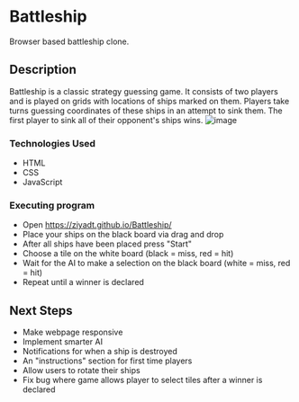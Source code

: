 # Battleship

Browser based battleship clone.

## Description

Battleship is a classic strategy guessing game. It consists of two players and is played on grids with locations of ships marked on them. Players take turns guessing coordinates of these ships in an attempt to sink them. The first player to sink all of their opponent's ships wins.
![image](https://user-images.githubusercontent.com/26507579/163301434-7c7a692a-3a8f-4147-b312-0cf2d331b84d.png)

### Technologies Used

* HTML
* CSS
* JavaScript

### Executing program

* Open https://ziyadt.github.io/Battleship/
* Place your ships on the black board via drag and drop
* After all ships have been placed press "Start"
* Choose a tile on the white board (black = miss, red = hit)
* Wait for the AI to make a selection on the black board (white = miss, red = hit)
* Repeat until a winner is declared

## Next Steps

* Make webpage responsive
* Implement smarter AI
* Notifications for when a ship is destroyed
* An "instructions" section for first time players
* Allow users to rotate their ships
* Fix bug where game allows player to select tiles after a winner is declared
